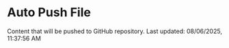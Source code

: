 # Auto Push File

Content that will be pushed to GitHub repository.
Last updated: 08/06/2025, 11:37:56 AM